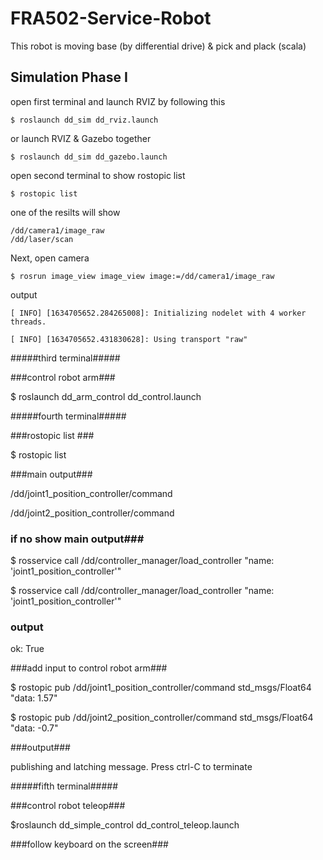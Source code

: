 # FRA502-Service-Robot
This robot is moving base (by differential drive) &amp; pick and plack (scala)

## Simulation Phase I
open first terminal and launch RVIZ by following this 

~~~~~~
$ roslaunch dd_sim dd_rviz.launch
~~~~~~

or launch RVIZ & Gazebo together

~~~
$ roslaunch dd_sim dd_gazebo.launch
~~~

open second terminal to show rostopic list

~~~
$ rostopic list
~~~

one of the resilts will show 

~~~
/dd/camera1/image_raw
/dd/laser/scan
~~~

Next, open camera
~~~
$ rosrun image_view image_view image:=/dd/camera1/image_raw
~~~

output
~~~
[ INFO] [1634705652.284265008]: Initializing nodelet with 4 worker threads.

[ INFO] [1634705652.431830628]: Using transport "raw"
~~~

#####third terminal#####

###control robot arm###

$ roslaunch dd_arm_control dd_control.launch

#####fourth terminal#####

###rostopic list ###

$ rostopic list

###main output###

/dd/joint1_position_controller/command

/dd/joint2_position_controller/command

### if no show main output###
$ rosservice call /dd/controller_manager/load_controller "name: 'joint1_position_controller'"

$ rosservice call /dd/controller_manager/load_controller "name: 'joint1_position_controller'"

### output ###

ok: True

###add input to control robot arm###

$ rostopic pub /dd/joint1_position_controller/command std_msgs/Float64 "data: 1.57"

$ rostopic pub /dd/joint2_position_controller/command std_msgs/Float64 "data: -0.7"

###output###

publishing and latching message. Press ctrl-C to terminate

#####fifth terminal#####

###control robot teleop###

$roslaunch dd_simple_control dd_control_teleop.launch

###follow keyboard on the screen###
